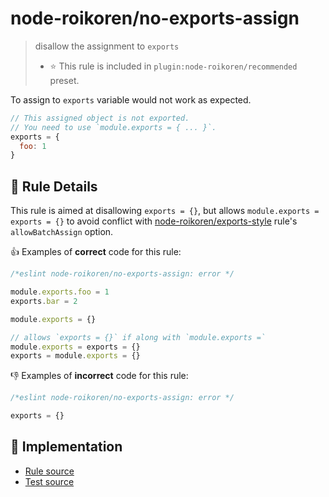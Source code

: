 # node-roikoren/no-exports-assign
> disallow the assignment to `exports`
> - ⭐️ This rule is included in `plugin:node-roikoren/recommended` preset.

To assign to `exports` variable would not work as expected.

```js
// This assigned object is not exported.
// You need to use `module.exports = { ... }`.
exports = {
  foo: 1
}
```

## 📖 Rule Details

This rule is aimed at disallowing `exports = {}`, but allows `module.exports = exports = {}` to avoid conflict with [node-roikoren/exports-style](./exports-style.md) rule's `allowBatchAssign` option.

👍 Examples of **correct** code for this rule:

```js
/*eslint node-roikoren/no-exports-assign: error */

module.exports.foo = 1
exports.bar = 2

module.exports = {}

// allows `exports = {}` if along with `module.exports =`
module.exports = exports = {}
exports = module.exports = {}
```

👎 Examples of **incorrect** code for this rule:

```js
/*eslint node-roikoren/no-exports-assign: error */

exports = {}
```

## 🔎 Implementation

- [Rule source](https://github.com/roikoren755/eslint-plugin-node/blob/v3.0.0/src/rules/no-exports-assign.ts)
- [Test source](https://github.com/roikoren755/eslint-plugin-node/blob/v3.0.0/tests/src/rules/no-exports-assign.ts)
